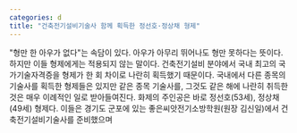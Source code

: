 ```yaml
---
categories: d
title: "건축전기설비기술사 함께 획득한 정선호·정상채 형제"
---
```

"형만 한 아우가 없다"는 속담이 있다. 아우가 아무리 뛰어나도 형만 못하다는 뜻이다. 하지만 이들 형제에게는 적용되지 않는 말이다. 건축전기설비 분야에서 국내 최고의 국가기술자격증을 형제가 한 회 차이로 나란히 획득했기 때문이다. 국내에서 다른 종목의 기술사를 획득한 형제들은 있지만 같은 종목 기술사를, 그것도 같은 해에 나란히 취득한 것은 매우 이례적인 일로 받아들여진다. 화제의 주인공은 바로 정선호(53세), 정상채(49세) 형제다. 이들은 경기도 군포에 있는 좋은씨앗전기소방학원(원장 김신일)에서 건축전기설비기술사를 준비했으며